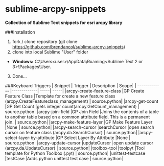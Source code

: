 
sublime-arcpy-snippets
======================

**Collection of Sublime Text snippets for esri arcpy library**

###Installation
1. fork / clone repository (git clone https://github.com/brendancol/sublime-arcpy-snippets)
2. clone into local Sublime "User" folder
  * **Windows:** C:\Users\<user>\AppData\Roaming\<Sublime Text 2 or 3>\Packages\User.
3. Done...




###Keyboard Triggers
| Snippet        | Trigger           | Description  | Scope| 
| ------------- |-------------| -----| -----|
|arcpy-create-feature-class |GP Create Feature Class |Template for create a new feature class (arcpy.CreateFeatureclass_management) | source.python| 
|arcpy-get-count |GP Get Count |gets integer count(arcpy.GetCount_management) | source.python| 
|arcpy-join-field |GP Join Field |Joins the contents of a table to another table based on a common attribute field.  This is a permanent join. | source.python| 
|arcpy-make-feature-layer |GP Make Feature Layer |None | source.python| 
|arcpy-search-cursor |searchCursor |open search cursor on feature class (arcpy.da.SearchCursor) | source.python| 
|arcpy-select-layer-by-attribute |GP Select Layer By Attribute |None | source.python| 
|arcpy-update-cursor |updateCursor |open update cursor (arcpy.da.UpdateCursor) | source.python| 
|toolbox-tool |toolpyt |Tool template for Python Toolbox (.pyt) | source.python| 
|unittest-testcase |testCase |Adds python unittest test case | source.python| 
